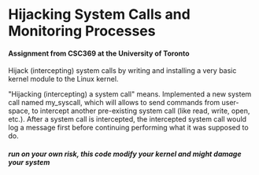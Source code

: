 # Hijacking System Calls and Monitoring Processes

#### Assignment from CSC369 at the University of Toronto

Hijack (intercepting) system calls by writing and installing a very basic kernel module to the Linux kernel.

"Hijacking (intercepting) a system call" means. Implemented a new system call named my_syscall, which will allows to send commands from user-space, to intercept another pre-existing system call (like read, write, open, etc.). After a system call is intercepted, the intercepted system call would log a message first before continuing performing what it was supposed to do.

##### run on your own risk, this code modify your kernel and might damage your system
